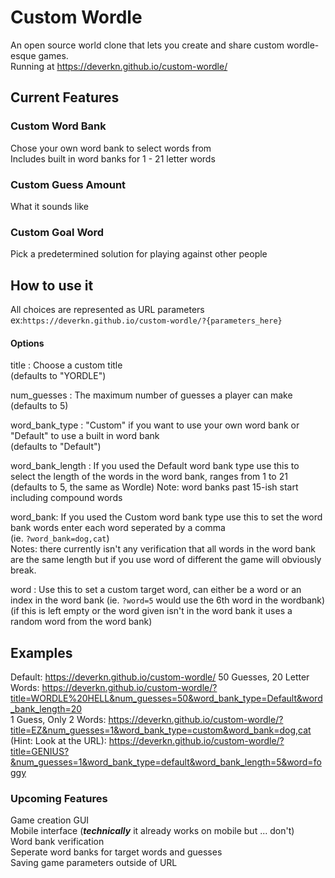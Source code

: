 # Custom Wordle

An open source world clone that lets you create and share custom wordle-esque games.  
Running at https://deverkn.github.io/custom-wordle/

## Current Features

### Custom Word Bank
Chose your own word bank to select words from  
Includes built in word banks for 1 - 21 letter words

### Custom Guess Amount
What it sounds like

### Custom Goal Word
Pick a predetermined solution for playing against other people

## How to use it
All choices are represented as URL parameters  
ex:`https://deverkn.github.io/custom-wordle/?{parameters_here}`  
#### Options  
title : Choose a custom title  
(defaults to "YORDLE")

num_guesses : The maximum number of guesses a player can make  
(defaults to 5)

word_bank_type : "Custom" if you want to use your own word bank or "Default" to use a built in word bank  
(defaults to "Default")  

word_bank_length : If you used the Default word bank type use this to select the length of the words in the word bank, ranges from 1 to 21
(defaults to 5, the same as Wordle) 
Note: word banks past 15-ish start including compound words  

word_bank: If you used the Custom word bank type use this to set the word bank words enter each word seperated by a comma  
(ie. `?word_bank=dog,cat`)  
Notes: there currently isn't any verification that all words in the word bank are the same length but if you use word of different the game will obviously break. 

word : Use this to set a custom target word, can either be a word or an index in the word bank (ie. `?word=5` would use the 6th word in the wordbank) (if this is left empty or the word given isn't in the word bank it uses a random word from the word bank)  

## Examples

Default: https://deverkn.github.io/custom-wordle/
50 Guesses, 20 Letter Words: https://deverkn.github.io/custom-wordle/?title=WORDLE%20HELL&num_guesses=50&word_bank_type=Default&word_bank_length=20  
1 Guess, Only 2 Words: https://deverkn.github.io/custom-wordle/?title=EZ&num_guesses=1&word_bank_type=custom&word_bank=dog,cat  
(Hint: Look at the URL): https://deverkn.github.io/custom-wordle/?title=GENIUS?&num_guesses=1&word_bank_type=default&word_bank_length=5&word=foggy  

### Upcoming Features
Game creation GUI  
Mobile interface (***technically*** it already works on mobile but ... don't)  
Word bank verification  
Seperate word banks for target words and guesses  
Saving game parameters outside of URL
